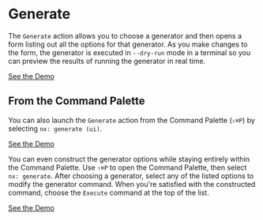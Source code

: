 &nbsp;

# Generate

The `Generate` action allows you to choose a generator and then opens a form listing out all the options for that generator. As you make changes to the form, the generator is executed in `--dry-run` mode in a terminal so you can preview the results of running the generator in real time.

[See the Demo](https://youtu.be/-nUr66MWRiE)

## From the Command Palette

You can also launch the `Generate` action from the Command Palette (`⇧⌘P`) by selecting `nx: generate (ui)`.

[See the Demo](https://youtu.be/Sk2XjFwF8Zo)

You can even construct the generator options while staying entirely within the Command Palette. Use `⇧⌘P` to open the Command Palette, then select `nx: generate`. After choosing a generator, select any of the listed options to modify the generator command. When you're satisfied with the constructed command, choose the `Execute` command at the top of the list.

[See the Demo](https://youtu.be/q5NTTqRYq9c)

